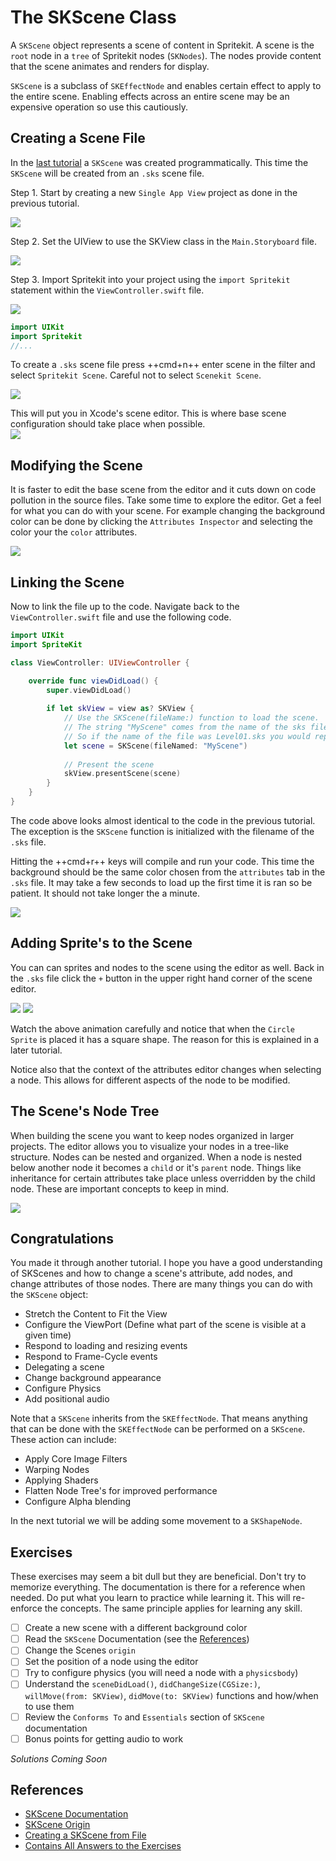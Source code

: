 # The SKScene Class

A `SKScene` object represents a scene of content in Spritekit. A scene is the `root` node in a `tree` of Spritekit nodes (`SKNodes`). The nodes provide content that the scene animates and renders for display. 

`SKScene` is a subclass of `SKEffectNode` and enables certain effect to apply to the entire scene. Enabling effects across an entire scene may be an expensive operation so use this cautiously. 

## Creating a Scene File

In the [last tutorial](./001-FirstProject.md) a `SKScene` was created programmatically. This time the `SKScene` will be created from an `.sks` scene file. 

Step 1. Start by creating a new `Single App View` project as done in the previous tutorial. 

![](../img/createProject.gif)

Step 2. Set the UIView to use the SKView class in the `Main.Storyboard` file. 

![](../img/SetUIViewClass.gif)

Step 3. Import Spritekit into your project using the `import Spritekit` statement within the `ViewController.swift` file. 

![](../img/viewControllerSwift.png)

```swift
import UIKit
import Spritekit
//...
```


To create a `.sks` scene file press ++cmd+n++ enter scene in the filter and select `Spritekit Scene`. Careful not to select `Scenekit Scene`. 

![](../img/createNewSKSFile.gif)

This will put you in Xcode's scene editor. This is where base scene configuration should take place when possible.  
![](../img/newSKSFile.png)

## Modifying the Scene

It is faster to edit the base scene from the editor and it cuts down on code pollution in the source files. Take some time to explore the editor. Get a feel for what you can do with your scene. For example changing the background color can be done by clicking the `Attributes Inspector` and selecting the color your the `color` attributes.

![](../img/changeSKSceneBgColor.gif)

## Linking the Scene

Now to link the file up to the code. Navigate back to the `ViewController.swift` file and use the following code.

```swift
import UIKit
import SpriteKit

class ViewController: UIViewController {

    override func viewDidLoad() {
        super.viewDidLoad()
        
        if let skView = view as? SKView {
            // Use the SKScene(fileName:) function to load the scene.
            // The string "MyScene" comes from the name of the sks file.
            // So if the name of the file was Level01.sks you would replace "MyScene" with "Level01"
            let scene = SKScene(fileNamed: "MyScene")
            
            // Present the scene
            skView.presentScene(scene)
        }
    }
}
```

The code above looks almost identical to the code in the previous tutorial. The exception is the `SKScene` function is initialized with the filename of the `.sks` file. 

Hitting the ++cmd+r++ keys will compile and run your code. This time the background should be the same color chosen from the `attributes` tab in the `.sks` file. It may take a few seconds to load up the first time it is ran so be patient. It should not take longer the a minute.

![](../img/greenScene.png)

## Adding Sprite's to the Scene

You can can sprites and nodes to the scene using the editor as well. Back in the `.sks` file click the `+` button in the upper right hand corner of the scene editor. 

![](../img/newSKNode.png)
![](../img/addSpriteNodes.gif)

Watch the above animation carefully and notice that when the `Circle Sprite` is placed it has a square shape. The reason for this is explained in a later tutorial. 

Notice also that the context of the attributes editor changes when selecting a node. This allows for different aspects of the node to be modified. 

## The Scene's Node Tree

When building the scene you want to keep nodes organized in larger projects. The editor allows you to visualize your nodes in a tree-like structure. Nodes can be nested and organized. When a node is nested below another node it becomes a `child` or it's `parent` node. Things like inheritance for certain attributes take place unless overridden by the child node. These are important concepts to keep in mind. 

![](../img/nodeTree.png)

## Congratulations 

You made it through another tutorial. I hope you have a good understanding of SKScenes and how to change a scene's attribute, add nodes, and change attributes of those nodes. There are many things you can do with the `SKScene` object:

- Stretch the Content to Fit the View
- Configure the ViewPort (Define what part of the scene is visible at a given time)
- Respond to loading and resizing events
- Respond to Frame-Cycle events
- Delegating a scene
- Change background appearance 
- Configure Physics
- Add positional audio

Note that a `SKScene` inherits from the `SKEffectNode`. That means anything that can be done with the `SKEffectNode` can be performed on a `SKScene`. These action can include:

- Apply Core Image Filters
- Warping Nodes
- Applying Shaders
- Flatten Node Tree's for improved performance
- Configure Alpha blending

In the next tutorial we will be adding some movement to a `SKShapeNode`. 

## Exercises 

These exercises may seem a bit dull but they are beneficial. Don't try to memorize everything. The documentation is there for a reference when needed. Do put what you learn to practice while learning it. This will re-enforce the concepts. The same principle applies for learning any skill. 

- [ ] Create a new scene with a different background color
- [ ] Read the `SKScene` Documentation (see the [References](#references))
- [ ] Change the Scenes `origin`
- [ ] Set the position of a node using the editor
- [ ] Try to configure physics (you will need a node with a `physicsbody`)
- [ ] Understand the `sceneDidLoad()`, `didChangeSize(CGSize:)`,  `willMove(from: SKView)`, `didMove(to: SKView)` functions and how/when to use them
- [ ] Review the `Conforms To` and `Essentials` section of `SKScene` documentation
- [ ] Bonus points for getting audio to work

*Solutions Coming Soon*

## References

- [SKScene Documentation](https://developer.apple.com/documentation/spritekit/skscene)
- [SKScene Origin](https://developer.apple.com/documentation/spritekit/skscene/positioning_a_scene_s_origin_within_its_view)
- [Creating a SKScene from File](https://developer.apple.com/documentation/spritekit/skscene/creating_a_scene_from_a_file)
- [Contains All Answers to the Exercises](https://www.google.com/)